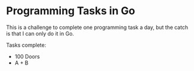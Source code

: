 # Programming Tasks in Go

This is a challenge to complete one programming task a day, but the catch is that I can only do it in Go.

Tasks complete:
- 100 Doors
- A + B
